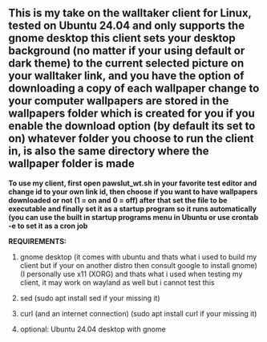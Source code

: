 ## This is my take on the walltaker client for Linux, tested on Ubuntu 24.04 and only supports the gnome desktop this client sets your desktop background (no matter if your using default or dark theme) to the current selected picture on your walltaker link, and you have the option of downloading a copy of each wallpaper change to your computer wallpapers are stored in the wallpapers folder which is created for you if you enable the download option (by default its set to on) whatever folder you choose to run the client in, is also the same directory where the wallpaper folder is made

**To use my client, first open pawslut_wt.sh in your favorite test editor and change id to your own link id, then choose if you want to have wallpapers downloaded or not (1 = on and 0 = off) after that set the file to be executable and finally set it as a startup program so it runs automatically (you can use the built in startup programs menu in Ubuntu or use crontab -e to set it as a cron job**

**REQUIREMENTS:**
 1. gnome desktop (it comes with ubuntu and thats what i used to build
    my client but if your on another distro then consult google to
    install gnome) (I personally use x11 (XORG) and thats what i used
    when testing my client, it may work on wayland as well but i cannot
    test this
 2. sed (sudo apt install sed if your missing it)

 3. curl (and an internet connection) (sudo apt install curl if your missing it)

 4. optional: Ubuntu 24.04 desktop with gnome
